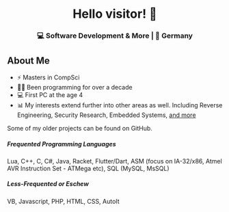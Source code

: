 <h1 align="center">
  Hello visitor! 👋
</h1>
<h3 align="center">
  💻 Software Development & More | 🌴 Germany
</h3>

## About Me

- ⚡️ Masters in CompSci
- 👨‍💻 Been programming for over a decade
- 💻 First PC at the age 4
- 📊 My interests extend further into other areas as well. Including Reverse Engineering, Security Research, Embedded Systems, [and more](https://www.reddit.com/r/Steam/s/8zY20thn2f)

Some of my older projects can be found on GitHub.

##### Frequented Programming Languages
Lua, C++, C, C#, Java, Racket, Flutter/Dart, ASM (focus on IA-32/x86, Atmel AVR Instruction Set - ATMega etc), SQL (MySQL, MsSQL)

##### Less-Frequented or Eschew
VB, Javascript, PHP, HTML, CSS, AutoIt
